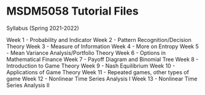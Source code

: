 # MSDM5058 Tutorial Files

Syllabus (Spring 2021-2022)

Week 1 - Probability and Indicator
Week 2 - Pattern Recognition/Decision Theory
Week 3 - Measure of Information
Week 4 - More on Entropy
Week 5 - Mean Variance Analysis/Portfolio Theory
Week 6 - Options in Mathematical Finance
Week 7 - Payoff Diagram and Binomial Tree
Week 8 - Introduction to Game Theory 
Week 9 - Nash Equilibrium
Week 10 - Applications of Game Theory
Week 11 - Repeated games, other types of game
Week 12 - Nonlinear Time Series Analysis I 
Week 13 - Nonlinear Time Series Analysis II 

